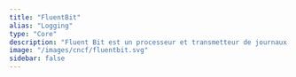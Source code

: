 ```yaml
---
title: "FluentBit"
alias: "Logging"
type: "Core"
description: "Fluent Bit est un processeur et transmetteur de journaux et de métriques ultra-rapide, léger et hautement évolutif."
image: "/images/cncf/fluentbit.svg"
sidebar: false
---
```

